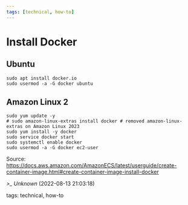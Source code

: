 ```yaml
---
tags: [technical, how-to]
---
```


# Install Docker

## Ubuntu

```shell  
sudo apt install docker.io  
sudo usermod -a -G docker ubuntu  
```

## Amazon Linux 2

```shell  
sudo yum update -y
# sudo amazon-linux-extras install docker # removed amazon-linux-extras on Amazon Linux 2023  
sudo yum install -y docker  
sudo service docker start  
sudo systemctl enable docker  
sudo usermod -a -G docker ec2-user  
```

Source: https://docs.aws.amazon.com/AmazonECS/latest/userguide/create-container-image.html#create-container-image-install-docker

*>_ Unknown* (2022-08-13 21:03:18)

tags: technical, how-to

